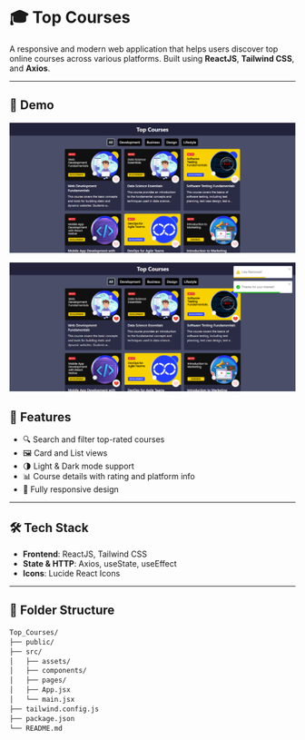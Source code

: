 # 🎓 Top Courses

A responsive and modern web application that helps users discover top online courses across various platforms. Built using **ReactJS**, **Tailwind CSS**, and **Axios**.

---

## 📸 Demo

![HomePage](src/assets/homePage.png) 

![Likes](src/assets/like.png) 


## 🚀 Features

- 🔍 Search and filter top-rated courses
- 🖼️ Card and List views
- 🌗 Light & Dark mode support
- 📊 Course details with rating and platform info
- 📱 Fully responsive design

---

## 🛠️ Tech Stack

- **Frontend**: ReactJS, Tailwind CSS
- **State & HTTP**: Axios, useState, useEffect
- **Icons**: Lucide React Icons

---

## 📂 Folder Structure

```bash
Top_Courses/
├── public/
├── src/
│   ├── assets/
│   ├── components/
│   ├── pages/
│   ├── App.jsx
│   └── main.jsx
├── tailwind.config.js
├── package.json
└── README.md
